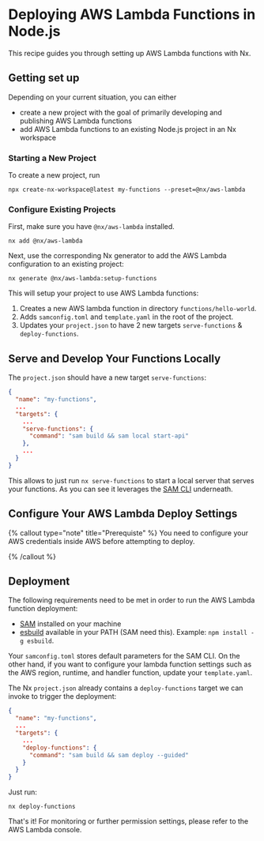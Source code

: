 # Deploying AWS Lambda Functions in Node.js

This recipe guides you through setting up AWS Lambda functions with Nx.

## Getting set up

Depending on your current situation, you can either

- create a new project with the goal of primarily developing and publishing AWS Lambda functions
- add AWS Lambda functions to an existing Node.js project in an Nx workspace

### Starting a New Project

To create a new project, run

```shell
npx create-nx-workspace@latest my-functions --preset=@nx/aws-lambda
```

### Configure Existing Projects

First, make sure you have `@nx/aws-lambda` installed.

```shell
nx add @nx/aws-lambda
```

Next, use the corresponding Nx generator to add the AWS Lambda configuration to an existing project:

```shell
nx generate @nx/aws-lambda:setup-functions
```

This will setup your project to use AWS Lambda functions:

1. Creates a new AWS lambda function in directory `functions/hello-world`.
2. Adds `samconfig.toml` and `template.yaml` in the root of the project.
3. Updates your `project.json` to have 2 new targets `serve-functions` & `deploy-functions`.

## Serve and Develop Your Functions Locally

The `project.json` should have a new target `serve-functions`:

```json {% fileName="project.json" %}
{
  "name": "my-functions",
  ...
  "targets": {
    ...
    "serve-functions": {
      "command": "sam build && sam local start-api"
    },
    ...
  }
}
```

This allows to just run `nx serve-functions` to start a local server that serves your functions. As you can see it leverages the [SAM CLI](https://docs.aws.amazon.com/serverless-application-model/latest/developerguide/serverless-sam-cli-command-reference.html) underneath.

## Configure Your AWS Lambda Deploy Settings

{% callout type="note" title="Prerequiste" %}
You need to configure your AWS credentials inside AWS before attempting to deploy.

{% /callout %}

## Deployment

The following requirements need to be met in order to run the AWS Lambda function deployment:

- [SAM](https://docs.aws.amazon.com/serverless-application-model/latest/developerguide/install-sam-cli.html#install-sam-cli-instructions) installed on your machine
- [esbuild](https://esbuild.github.io/getting-started/) available in your PATH (SAM need this). Example: `npm install -g esbuild`.

Your `samconfig.toml` stores default parameters for the SAM CLI. On the other hand, if you want to configure your lambda function settings such as the AWS region, runtime, and handler function, update your `template.yaml`.

The Nx `project.json` already contains a `deploy-functions` target we can invoke to trigger the deployment:

```json {% fileName="project.json" %}
{
  "name": "my-functions",
  ...
  "targets": {
    ...
    "deploy-functions": {
      "command": "sam build && sam deploy --guided"
    }
  }
}
```

Just run:

```shell
nx deploy-functions
```

That's it! For monitoring or further permission settings, please refer to the AWS Lambda console.
